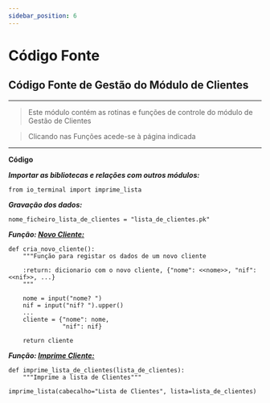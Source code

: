 ```yaml
---
sidebar_position: 6
---
```


# Código Fonte

## Código Fonte de Gestão do Módulo de Clientes

---
> Este módulo contém as rotinas e funções de controle do módulo de Gestão de Clientes

> Clicando nas Funções acede-se à página indicada
---

**Código**

***Importar as bibliotecas e relações com outros módulos:***
```
from io_terminal import imprime_lista
```
***Gravação dos dados:***
```
nome_ficheiro_lista_de_clientes = "lista_de_clientes.pk"
```
***Função: [Novo Cliente:](/docs/clientes/clientes_novo)***
```
def cria_novo_cliente():
    """Função para registar os dados de um novo cliente

    :return: dicionario com o novo cliente, {"nome": <<nome>>, "nif": <<nif>>, ...}
    """
    
    nome = input("nome? ")
    nif = input("nif? ").upper()
    ...
    cliente = {"nome": nome,
               "nif": nif}

    return cliente
```

***Função: [Imprime Cliente:](/docs/clientes/clientes_imprime)***
```
def imprime_lista_de_clientes(lista_de_clientes):
    """Imprime a lista de Clientes"""

imprime_lista(cabecalho="Lista de Clientes", lista=lista_de_clientes)
```
